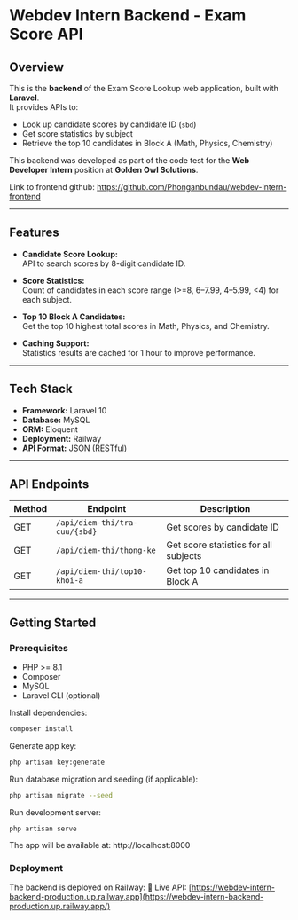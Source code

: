 # Webdev Intern Backend - Exam Score API

## Overview

This is the **backend** of the Exam Score Lookup web application, built with **Laravel**.  
It provides APIs to:

- Look up candidate scores by candidate ID (`sbd`)
- Get score statistics by subject
- Retrieve the top 10 candidates in Block A (Math, Physics, Chemistry)

This backend was developed as part of the code test for the **Web Developer Intern** position at **Golden Owl Solutions**.

Link to frontend github: https://github.com/Phonganbundau/webdev-intern-frontend

---

## Features

- **Candidate Score Lookup:**  
  API to search scores by 8-digit candidate ID.

- **Score Statistics:**  
  Count of candidates in each score range (>=8, 6–7.99, 4–5.99, <4) for each subject.

- **Top 10 Block A Candidates:**  
  Get the top 10 highest total scores in Math, Physics, and Chemistry.

- **Caching Support:**  
  Statistics results are cached for 1 hour to improve performance.

---

## Tech Stack

- **Framework:** Laravel 10  
- **Database:** MySQL  
- **ORM:** Eloquent  
- **Deployment:** Railway  
- **API Format:** JSON (RESTful)

---

## API Endpoints

| Method | Endpoint                | Description                               |
|--------|-------------------------|-------------------------------------------|
| GET    | `/api/diem-thi/tra-cuu/{sbd}`     | Get scores by candidate ID                |
| GET    | `/api/diem-thi/thong-ke`       | Get score statistics for all subjects     |
| GET    | `/api/diem-thi/top10-khoi-a`    | Get top 10 candidates in Block A          |

---

## Getting Started

### Prerequisites

- PHP >= 8.1  
- Composer  
- MySQL  
- Laravel CLI (optional)

Install dependencies:

```bash
composer install
```

Generate app key:

```bash
php artisan key:generate
```

Run database migration and seeding (if applicable):
```bash
php artisan migrate --seed
```

Run development server:
```
php artisan serve
```
The app will be available at: http://localhost:8000

### Deployment

The backend is deployed on Railway:
🔗 Live API:
[https://webdev-intern-backend-production.up.railway.app](https://webdev-intern-backend-production.up.railway.app/)



